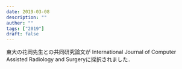```yaml
---
date: 2019-03-08
description: ""
auther: ""
tags: ["2019"]
draft: false
---
```

東大の花岡先生との共同研究論文が International Journal of Computer Assisted Radiology and Surgeryに採択されました．
<!--more-->
